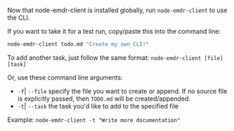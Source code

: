 Now that node-emdr-client is installed globally, run `node-emdr-client` to use the CLI.

If you want to take it for a test run, copy/paste this into the command line:

```bash
node-emdr-client todo.md "Create my own CLI!"
```

To add another task, just follow the same format: `node-emdr-client [file] [task]`

Or, use these command line arguments:

* `-f`| `--file` specify the file you want to create or append. If no source file is explicitly passed, then `TODO.md` will be created/appended.
* `-t`| `--task` the task you'd like to add to the specified file

Example: `node-emdr-client -t "Write more documentation"`
